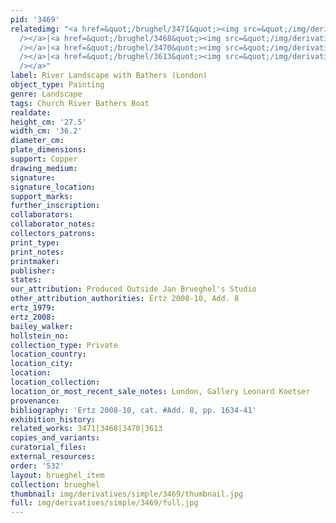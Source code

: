 ```yaml
---
pid: '3469'
relatedimg: "<a href=&quot;/brughel/3471&quot;><img src=&quot;/img/derivatives/simple/3471/thumbnail.jpg&quot;
  /></a>|<a href=&quot;/brughel/3468&quot;><img src=&quot;/img/derivatives/simple/3468/thumbnail.jpg&quot;
  /></a>|<a href=&quot;/brughel/3470&quot;><img src=&quot;/img/derivatives/simple/3470/thumbnail.jpg&quot;
  /></a>|<a href=&quot;/brughel/3613&quot;><img src=&quot;/img/derivatives/simple/3613/thumbnail.jpg&quot;
  /></a>"
label: River Landscape with Bathers (London)
object_type: Painting
genre: Landscape
tags: Church River Bathers Boat
realdate: 
height_cm: '27.5'
width_cm: '36.2'
diameter_cm: 
plate_dimensions: 
support: Copper
drawing_medium: 
signature: 
signature_location: 
support_marks: 
further_inscription: 
collaborators: 
collaborator_notes: 
collectors_patrons: 
print_type: 
print_notes: 
printmaker: 
publisher: 
states: 
our_attribution: Produced Outside Jan Brueghel's Studio
other_attribution_authorities: Ertz 2008-10, Add. 8
ertz_1979: 
ertz_2008: 
bailey_walker: 
hollstein_no: 
collection_type: Private
location_country: 
location_city: 
location: 
location_collection: 
location_or_most_recent_sale_notes: London, Gallery Leonard Koetser
provenance: 
bibliography: 'Ertz 2008-10, cat. #Add. 8, pp. 1634-41'
exhibition_history: 
related_works: 3471|3468|3470|3613
copies_and_variants: 
curatorial_files: 
external_resources: 
order: '532'
layout: brueghel_item
collection: brueghel
thumbnail: img/derivatives/simple/3469/thumbnail.jpg
full: img/derivatives/simple/3469/full.jpg
---
```

